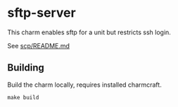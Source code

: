 # sftp-server
This charm enables sftp for a unit but restricts ssh login.

See [scp/README.md](scp/README.md)

## Building

Build the charm locally, requires installed charmcraft.

    make build